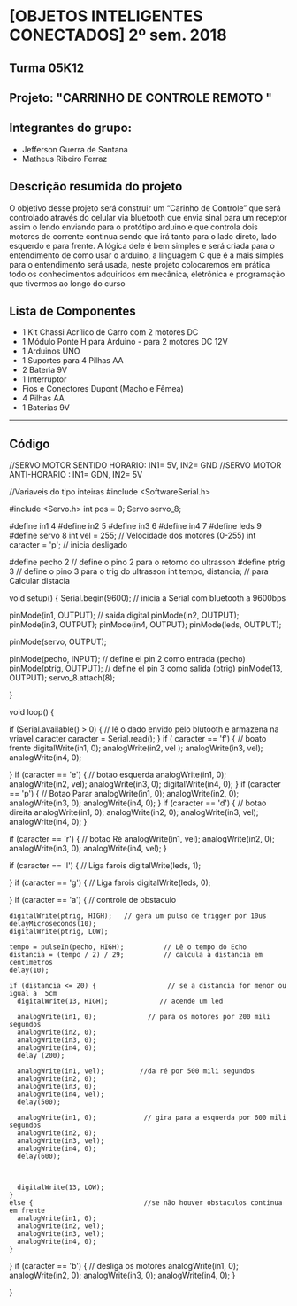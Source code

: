 # [OBJETOS INTELIGENTES CONECTADOS] 2º sem. 2018

## Turma 05K12
## Projeto: "CARRINHO DE CONTROLE REMOTO "
## Integrantes do grupo:

* Jefferson Guerra de Santana 
* Matheus Ribeiro Ferraz

## Descrição resumida do projeto

O objetivo desse projeto será construir um “Carinho de Controle” que será controlado através do celular via bluetooth que envia sinal para um receptor assim o lendo enviando para o protótipo arduino e que controla dois motores de corrente continua sendo que irá tanto para o lado direto, lado esquerdo e para frente. A lógica dele é bem simples e será criada para o entendimento de como usar o arduino, a linguagem C que é a mais simples para o entendimento será usada, neste projeto colocaremos em prática todo os conhecimentos adquiridos em mecânica, eletrônica e programação que tivermos ao longo do curso 

## Lista de Componentes 

* 1 Kit Chassi Acrílico de Carro com 2 motores DC 
* 1 Módulo Ponte H para Arduino - para 2 motores DC 12V
* 1 Arduinos UNO
* 1 Suportes para 4 Pilhas AA
* 2 Bateria 9V
* 1 Interruptor
* Fios e Conectores Dupont (Macho e Fêmea)
* 4 Pilhas AA
* 1 Baterias 9V

_______________________________________

## Código
//SERVO MOTOR SENTIDO HORARIO: IN1= 5V, IN2= GND
//SERVO MOTOR ANTI-HORARIO :   IN1= GDN, IN2= 5V

//Variaveis do tipo inteiras
#include <SoftwareSerial.h>

#include <Servo.h>
int pos = 0;
Servo servo_8;

#define in1 4
#define in2 5
#define in3 6
#define in4 7
#define leds 9
#define servo 8
int vel = 255;             // Velocidade dos motores (0-255)
int caracter = 'p';        // inicia desligado

#define pecho 2           // define o pino 2 para o retorno do ultrasson
#define ptrig 3            // define o pino 3 para o trig do ultrasson
int tempo, distancia;      // para Calcular distacia

void setup()  {
  Serial.begin(9600);    // inicia a Serial com bluetooth a 9600bps

  pinMode(in1, OUTPUT); // saida digital
  pinMode(in2, OUTPUT);
  pinMode(in3, OUTPUT);
  pinMode(in4, OUTPUT);
  pinMode(leds, OUTPUT);

  pinMode(servo, OUTPUT);

  pinMode(pecho, INPUT);   // define el pin 2 como entrada (pecho)
  pinMode(ptrig, OUTPUT);  // define el pin 3 como salida  (ptrig)
  pinMode(13, OUTPUT);
  servo_8.attach(8);

}

void loop()  {

  
  if (Serial.available() > 0) {    // lê o dado envido pelo blutooth e armazena na vriavel caracter
    caracter = Serial.read();
  }
  if ( caracter == 'f') {       // boato frente
    digitalWrite(in1, 0);
    analogWrite(in2, vel );
    analogWrite(in3, vel);
    analogWrite(in4, 0);

  }
  if (caracter == 'e') {      // botao esquerda
    analogWrite(in1, 0);
    analogWrite(in2, vel);
    analogWrite(in3, 0);
    digitalWrite(in4, 0);
  }
  if (caracter == 'p') {     // Botao Parar
    analogWrite(in1, 0);
    analogWrite(in2, 0);
    analogWrite(in3, 0);
    analogWrite(in4, 0);
  }
  if (caracter == 'd') {      // botao direita
    analogWrite(in1, 0);
    analogWrite(in2, 0);
    analogWrite(in3, vel);
    analogWrite(in4, 0);
  }

  if (caracter == 'r') {      // botao Ré
    analogWrite(in1, vel);
    analogWrite(in2, 0);
    analogWrite(in3, 0);
    analogWrite(in4, vel);
  }



  if (caracter == 'l') {      // Liga farois
    digitalWrite(leds, 1);

  }
  if (caracter == 'g') {      // Liga farois
    digitalWrite(leds, 0);

  }
  if (caracter == 'a') {        // controle de obstaculo

    digitalWrite(ptrig, HIGH);   // gera um pulso de trigger por 10us
    delayMicroseconds(10);
    digitalWrite(ptrig, LOW);

    tempo = pulseIn(pecho, HIGH);          // Lê o tempo do Echo
    distancia = (tempo / 2) / 29;          // calcula a distancia em centimetros
    delay(10);

    if (distancia <= 20) {                  // se a distancia for menor ou igual a  5cm
      digitalWrite(13, HIGH);             // acende um led

      analogWrite(in1, 0);             // para os motores por 200 mili segundos
      analogWrite(in2, 0);
      analogWrite(in3, 0);
      analogWrite(in4, 0);
      delay (200);

      analogWrite(in1, vel);         //da ré por 500 mili segundos
      analogWrite(in2, 0);
      analogWrite(in3, 0);
      analogWrite(in4, vel);
      delay(500);

      analogWrite(in1, 0);            // gira para a esquerda por 600 mili segundos
      analogWrite(in2, 0);
      analogWrite(in3, vel);
      analogWrite(in4, 0);
      delay(600);



      digitalWrite(13, LOW);
    }
    else {                            //se não houver obstaculos continua em frente
      analogWrite(in1, 0);
      analogWrite(in2, vel);
      analogWrite(in3, vel);
      analogWrite(in4, 0);
    }
  }
  if  (caracter == 'b') {       // desliga os motores
    analogWrite(in1, 0);
    analogWrite(in2, 0);
    analogWrite(in3, 0);
    analogWrite(in4, 0);
  }


}
